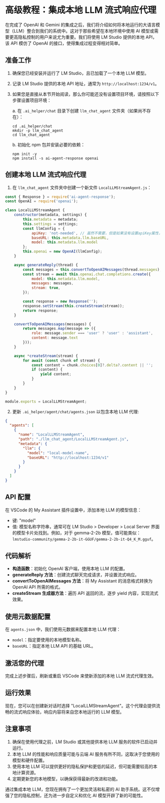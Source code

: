 # 高级教程：集成本地 LLM 流式响应代理

在完成了 OpenAI 和 Gemini 的集成之后，我们将介绍如何将本地运行的大语言模型（LLM）整合到我们的系统中。这对于那些希望在本地环境中使用 AI 模型或需要更高隐私控制的用户来说尤为重要。我们将使用 LM Studio 提供的本地 API，该 API 模仿了 OpenAI 的接口，使得集成过程变得相对简单。

## 准备工作

1. 确保您已经安装并运行了 LM Studio，且已加载了一个本地 LLM 模型。
2. 记录 LM Studio 提供的本地 API 地址，通常为 `http://localhost:1234/v1`。
3. 如果您是直接从本节开始阅读，那么你可能还没有设置项目环境，请按照以下步骤设置项目环境：

   a. 在 `.ai_helper/chat` 目录下创建 `llm_chat_agent` 文件夹（如果尚不存在）：

   ```shell
   cd .ai_helper/chat
   mkdir -p llm_chat_agent
   cd llm_chat_agent
   ```

   b. 初始化 npm 包并安装必要的依赖：

   ```shell
   npm init -y
   npm install -s ai-agent-response openai
   ```

## 创建本地 LLM 流式响应代理

1. 在 `llm_chat_agent` 文件夹中创建一个新文件 `LocalLLMStreamAgent.js`：

```javascript
const { Response } = require('ai-agent-response');
const OpenAI = require('openai');

class LocalLLMStreamAgent {
    constructor(metadata, settings) {
        this.metadata = metadata;
        this.settings = settings;
        const llmConfig = {
            apiKey: 'not-needed', // 虽然不需要，但是如果没有设置apiKey属性，运行时会报错。所以还是要随便设置个值。
            baseURL: this.metadata.llm.baseURL,
            model: this.metadata.llm.model
        };
        this.openai = new OpenAI(llmConfig);
    }

    async generateReply(thread) {
        const messages = this.convertToOpenAIMessages(thread.messages);
        const stream = await this.openai.chat.completions.create({
            model: this.metadata.llm.model,
            messages: messages,
            stream: true,
        });

        const response = new Response('');
        response.setStream(this.createStream(stream));
        return response;
    }

    convertToOpenAIMessages(messages) {
        return messages.map(message => ({
            role: message.sender === 'user' ? 'user' : 'assistant',
            content: message.text
        }));
    }

    async *createStream(stream) {
        for await (const chunk of stream) {
            const content = chunk.choices[0]?.delta?.content || '';
            if (content) {
                yield content;
            }
        }
    }
}

module.exports = LocalLLMStreamAgent;
```

2. 更新 `.ai_helper/agent/chat/agents.json` 以包含本地 LLM 代理:

```json
{
  "agents": [
    {
      "name": "LocalLLMStreamAgent",
      "path": "./llm_chat_agent/LocalLLMStreamAgent.js",
      "metadata": {
        "llm": {
          "model": "local-model-name",
          "baseURL": "http://localhost:1234/v1"
        }
      }
    }
  ]
}
```

## API 配置

在 VSCode 的 My Assistant 插件设置中，添加本地 LLM 的模型信息：
- 键: "model"
- 值: 模型名称字符串，通常可在 LM Studio > Developer > Local Server 界面的模型卡片处找到。例如，对于 gemma-2-2b 模型，值可能类似：`lmstudio-community/gemma-2-2b-it-GGUF/gemma-2-2b-it-Q4_K_M.gguf`。

## 代码解析

- **构造函数**：初始化 OpenAI 客户端，使用本地 LLM 的配置。
- **generateReply 方法**：创建流式聊天完成请求，并设置流式响应。
- **convertToOpenAIMessages 方法**：将 My Assistant 的消息格式转换为 OpenAI API 所需的格式。
- **createStream 生成器方法**：遍历 API 返回的流，逐步 yield 内容，实现流式效果。

## 使用元数据配置

在 `agents.json` 中，我们使用元数据来配置本地 LLM 代理：

- `model`：指定要使用的本地模型名称。
- `baseURL`：指定本地 LLM API 的基础 URL。

## 激活您的代理

完成上述步骤后，刷新或重启 VSCode 来使新添加的本地 LLM 流式代理生效。

## 运行效果

现在，您可以在创建新对话时选择 "LocalLLMStreamAgent"。这个代理会提供流畅的流式响应体验，响应内容将来自您本地运行的 LLM 模型。

## 注意事项

1. 确保在使用代理之前，LM Studio 或其他提供本地 LLM 服务的软件已启动并运行。
2. 本地 LLM 的性能和响应质量可能与云端 AI 服务有所不同，这取决于您使用的模型和硬件配置。
3. 使用本地 LLM 可以提供更好的隐私保护和更低的延迟，但可能需要较高的本地计算资源。
4. 定期更新您的本地模型，以确保获得最新的改进和功能。

通过集成本地 LLM，您现在拥有了一个更加灵活和私密的 AI 助手系统。这不仅增强了您的隐私控制，还为进一步自定义和优化 AI 模型开辟了新的可能性。